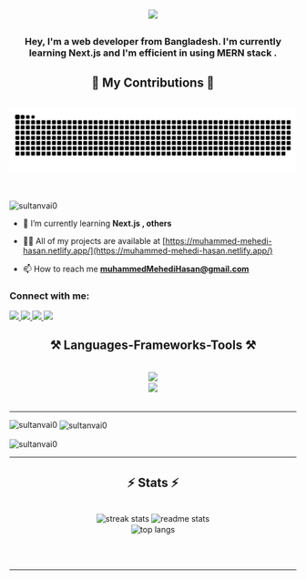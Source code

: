 <h1 align="center">
    <img src="https://readme-typing-svg.herokuapp.com/?font=Righteous&size=35&center=true&vCenter=true&width=600&height=100&duration=5000&lines=Hey+Everyone+%F0%9F%91%8B+I%27m+Mehedi+Hasan;" />
</h1>
  
<h3 align="center">Hey, I'm a web developer from Bangladesh. I'm currently learning Next.js and I'm efficient in using MERN stack .</h3>
<div align="center">

<h2>🐍 My Contributions 🐍</h2>
<br>
<img alt="snake eating my contributions" src="https://raw.githubusercontent.com/sultanvai0/sultanvai0/output/snake.svg" />
<br><br><br>
</div>

<p align="left"> <img src="https://komarev.com/ghpvc/?username=sultanvai0&label=Profile%20views&color=0e75b6&style=flat" alt="sultanvai0" /> </p>

- 🌱 I’m currently learning **Next.js , others**

- 👨‍💻 All of my projects are available at [https://muhammed-mehedi-hasan.netlify.app/](https://muhammed-mehedi-hasan.netlify.app/)

- 📫 How to reach me **muhammedMehediHasan@gmail.com**

<h3 align="left">Connect with me:</h3>

<div align="left"> 
  <a href="mailto:muhammedmehedh@gmail.com">
    <img src="https://img.shields.io/badge/Gmail-333333?style=for-the-badge&logo=gmail&logoColor=red" />
  </a>
  <a href="https://linkedin.com/in/muhammed-mehedi" target="_blank">
    <img src="https://img.shields.io/badge/LinkedIn-0077B5?style=for-the-badge&logo=linkedin&logoColor=white" target="_blank" />
  </a> 
  <a href="https://discordapp.com/users/1185534673938554932" target="_blank">
     <img src="https://img.shields.io/badge/Portfolio-FF5722?style=for-the-badge&logo=todoist&logoColor=white" target="_blank" /> 
  </a>
  <a href="https://muhammed-mehedi-hasan.netlify.app/" target="_blank">
     <img src="https://img.shields.io/badge/discord-7289da?style=for-the-badge&logo=todoist&logoColor=white" target="_blank" /> 
  </a>
</div>

<h2 align="center">⚒️ Languages-Frameworks-Tools ⚒️</h2>
<br/>
<div align="center">
    <img src="https://skillicons.dev/icons?i=react,bootstrap,mui,html,css,vscode,github,figma,tailwind,git," /> <br>
    <img src="https://skillicons.dev/icons?i=nodejs,javascript,typescript,express,firebase,mongodb,nextjs," /><br>
</div>

<br/>
<hr/>

<p><img align="left" src="https://github-readme-stats.vercel.app/api/top-langs?username=sultanvai0&show_icons=true&locale=en&layout=compact" alt="sultanvai0" /></p>

<p>&nbsp;<img align="center" src="https://github-readme-stats.vercel.app/api?username=sultanvai0&show_icons=true&locale=en" alt="sultanvai0" /></p>

<p><img align="center" src="https://github-readme-streak-stats.herokuapp.com/?user=sultanvai0&" alt="sultanvai0" /></p>

<hr/>

<h2 align="center">⚡ Stats ⚡</h2>
<br>
<div align=center>
  <img width=390 src="https://github-readme-streak-stats.herokuapp.com/?user=sultanvai0&" alt="streak stats"/>
  <img width=390 src="https://github-readme-stats.vercel.app/api?username=sultanvai0&show_icons=true&locale=en" alt="readme stats" />
  <br/>
  <img width=325 align="center" src="https://github-readme-stats.vercel.app/api/top-langs?username=sultanvai0&show_icons=true&locale=en&layout=compact" alt="top langs" />
</div>

<br/><br/>

<hr/>

###
